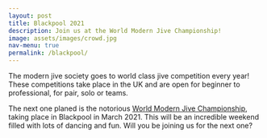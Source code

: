 ```yaml
---
layout: post
title: Blackpool 2021
description: Join us at the World Modern Jive Championship!
image: assets/images/crowd.jpg
nav-menu: true
permalink: /blackpool/
---
```


The modern jive society goes to world class jive competition every year! These competitions take place in the UK and are open for beginner to professional, for pair, solo or teams.

The next one planed is the notorious [World Modern Jive Championship](https://wmjc-blackpool.com), taking place in Blackpool in March 2021. This will be an incredible weekend filled with lots of dancing and fun. Will you be joining us for the next one?
